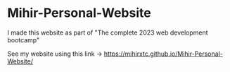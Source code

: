 # Mihir-Personal-Website
I made this website as part of "The complete 2023 web development bootcamp"

See my website using this link ->
https://mihirxtc.github.io/Mihir-Personal-Website/
